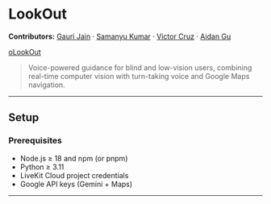# LookOut

**Contributors:** [Gauri Jain](https://github.com/gaurijain21) · [Samanyu Kumar](https://github.com/samanyuk) · [Victor Cruz](https://github.com/Victor20120) · [Aidan Gu](https://github.com/AidanGu)

[oLookOut](https://olookout.tech/)

> Voice-powered guidance for blind and low-vision users, combining real-time computer vision with turn-taking voice and Google Maps navigation.

---

## Setup

### Prerequisites
- Node.js ≥ 18 and npm (or pnpm)
- Python ≥ 3.11
- LiveKit Cloud project credentials
- Google API keys (Gemini + Maps)

---
